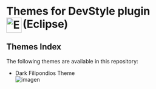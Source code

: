# Themes for DevStyle plugin (Eclipse) <img align="left" alt="Eclipse" width="40px" src="https://victorvace.github.io/portfolio/res/eclipse.svg"/>

## Themes Index
The following themes are available in this repository:
- Dark Filipondios Theme </br>
![imagen](https://user-images.githubusercontent.com/91225771/174331313-7926dc5e-9a64-46d2-82bf-dedc87503f9b.png)

